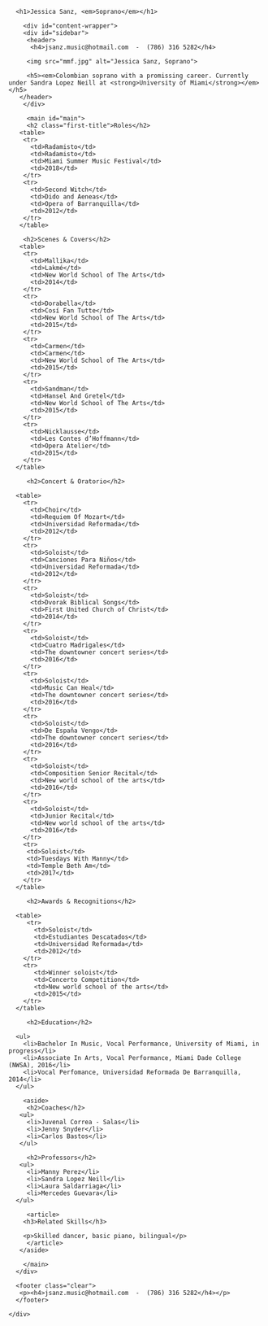 <!DOCTYPE html>
<html>
  <head>
    <meta charset="utf-8"/>
    <!--<title>Jessica Sanz Resume</title>-->
    <link href="https://fonts.googleapis.com/css2?family=Roboto&display=swap" rel="stylesheet">
    <link href="css/style.css" rel="stylesheet" />
  </head>


  <body>
    <div id="wrapper">

      <h1>Jessica Sanz, <em>Soprano</em></h1>

        <div id="content-wrapper">
        <div id="sidebar">
         <header>
          <h4>jsanz.music@hotmail.com  -  (786) 316 5282</h4>
          
         <img src="mmf.jpg" alt="Jessica Sanz, Soprano">
       
         <h5><em>Colombian soprano with a promissing career. Currently under Sandra Lopez Neill at <strong>University of Miami</strong></em></h5>
       </header>
        </div>
         
         <main id="main"> 
         <h2 class="first-title">Roles</h2>
       <table>
        <tr>
          <td>Radamisto</td>
          <td>Radamisto</td>
          <td>Miami Summer Music Festival</td>
          <td>2018</td>
        </tr>
        <tr>
          <td>Second Witch</td>
          <td>Dido and Aeneas</td>
          <td>Opera of Barranquilla</td>
          <td>2012</td>
        </tr>
       </table>   
       
        <h2>Scenes & Covers</h2>
       <table>
        <tr>
          <td>Mallika</td>
          <td>Lakmé</td>
          <td>New World School of The Arts</td>
          <td>2014</td>
        </tr>
        <tr>
          <td>Dorabella</td>
          <td>Cosí Fan Tutte</td>
          <td>New World School of The Arts</td>
          <td>2015</td>
        </tr>
        <tr>
          <td>Carmen</td>
          <td>Carmen</td>
          <td>New World School of The Arts</td>
          <td>2015</td>
        </tr>
        <tr>
          <td>Sandman</td>
          <td>Hansel And Gretel</td>
          <td>New World School of The Arts</td>
          <td>2015</td>
        </tr>
        <tr>
          <td>Nicklausse</td>
          <td>Les Contes d’Hoffmann</td>
          <td>Opera Atelier</td>
          <td>2015</td>
        </tr>
      </table>

         <h2>Concert & Oratorio</h2>
        
      <table> 
        <tr>
          <td>Choir</td>
          <td>Requiem Of Mozart</td>
          <td>Universidad Reformada</td>
          <td>2012</td>
        </tr>
        <tr>
          <td>Soloist</td>
          <td>Canciones Para Niños</td>
          <td>Universidad Reformada</td>
          <td>2012</td>
        </tr>
        <tr>
          <td>Soloist</td>
          <td>Dvorak Biblical Songs</td>
          <td>First United Church of Christ</td>
          <td>2014</td>
        </tr>
        <tr>
          <td>Soloist</td>
          <td>Cuatro Madrigales</td>
          <td>The downtowner concert series</td>
          <td>2016</td>
        </tr>
        <tr>
          <td>Soloist</td>
          <td>Music Can Heal</td>
          <td>The downtowner concert series</td>
          <td>2016</td>
        </tr>
        <tr>
          <td>Soloist</td>
          <td>De España Vengo</td>
          <td>The downtowner concert series</td>
          <td>2016</td>
        </tr>
        <tr>
          <td>Soloist</td>
          <td>Composition Senior Recital</td>
          <td>New world school of the arts</td>
          <td>2016</td>
        </tr>
        <tr>
          <td>Soloist</td>
          <td>Junior Recital</td>
          <td>New world school of the arts</td>
          <td>2016</td>
        </tr>
        <tr>
         <td>Soloist</td>
         <td>Tuesdays With Manny</td>
         <td>Temple Beth Am</td>
         <td>2017</td>
        </tr>
      </table>

         <h2>Awards & Recognitions</h2>
         
      <table>
         <tr>
           <td>Soloist</td>
           <td>Estudiantes Descatados</td>
           <td>Universidad Reformada</td>
           <td>2012</td>
        </tr>
        <tr>
           <td>Winner soloist</td>
           <td>Concerto Competition</td>
           <td>New world school of the arts</td>
           <td>2015</td>
        </tr>
      </table>

         <h2>Education</h2>

      <ul>
        <li>Bachelor In Music, Vocal Performance, University of Miami, in progress</li>
        <li>Associate In Arts, Vocal Performance, Miami Dade College (NWSA), 2016</li>
        <li>Vocal Perfomance, Universidad Reformada De Barranquilla, 2014</li>
      </ul>

        <aside>
         <h2>Coaches</h2>
       <ul>   
         <li>Juvenal Correa - Salas</li>
         <li>Jenny Snyder</li>
         <li>Carlos Bastos</li>
       </ul>
        
         <h2>Professors</h2>
       <ul>
         <li>Manny Perez</li>
         <li>Sandra Lopez Neill</li>
         <li>Laura Saldarriaga</li>
         <li>Mercedes Guevara</li>
      </ul>
         
         <article>
        <h3>Related Skills</h3>
        
        <p>Skilled dancer, basic piano, bilingual</p>
         </article>
       </aside>
        
        </main>
      </div>

      <footer class="clear">
       <p><h4>jsanz.music@hotmail.com  -  (786) 316 5282</h4></p>
      </footer>

    </div>
  </body>
</html>
